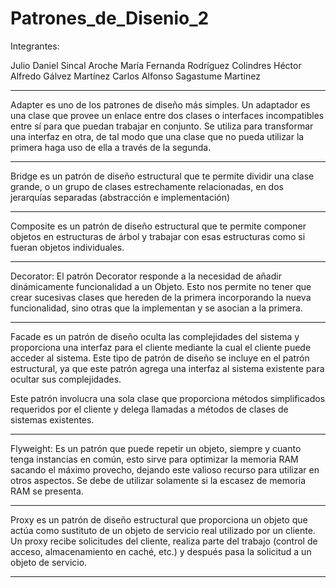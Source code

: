 # Patrones_de_Disenio_2

Integrantes:

Julio Daniel Sincal Aroche
María Fernanda Rodríguez Colindres
Héctor Alfredo Gálvez Martínez
Carlos Alfonso Sagastume Martinez



------------------------------------------------------------------------------------------------------------------------------

Adapter es uno de los patrones de diseño más simples. Un adaptador es una clase que provee un enlace entre dos clases o interfaces incompatibles entre sí para que puedan trabajar en conjunto. Se utiliza para transformar una interfaz en otra, de tal modo que una clase que no pueda utilizar la primera haga uso de ella a través de la segunda.

-------------------------------------------------------------------------------------------------------------------------------------------------------------------

Bridge es un patrón de diseño estructural que te permite dividir una clase grande, o un grupo de clases estrechamente relacionadas, en dos jerarquías separadas (abstracción e implementación)

---------------------------------------------------------------------------------------------------------------------------------------------------------------------

Composite es un patrón de diseño estructural que te permite componer objetos en estructuras de árbol y trabajar con esas estructuras como si fueran objetos individuales.

---------------------------------------------------------------------------------------------------------------------------------------------------------------------

Decorator: El patrón Decorator responde a la necesidad de añadir dinámicamente funcionalidad a un Objeto. Esto nos permite no tener que crear sucesivas clases que hereden de la primera incorporando la nueva funcionalidad, sino otras que la implementan y se asocian a la primera.

---------------------------------------------------------------------------------------------------------------------------------------------------------------------

Facade es un patrón de diseño oculta las complejidades del sistema y proporciona una interfaz para el cliente mediante la cual el cliente puede acceder al sistema.
Este tipo de patrón de diseño se incluye en el patrón estructural, ya que este patrón agrega una interfaz al sistema existente para ocultar sus complejidades.

Este patrón involucra una sola clase que proporciona métodos simplificados requeridos por el cliente y delega llamadas a métodos de clases de sistemas existentes.

---------------------------------------------------------------------------------------------------------------------------------------------------------------------

Flyweight: Es un patrón que puede repetir un objeto, siempre y cuanto tenga instancias en común, esto sirve para optimizar la memoria RAM sacando el máximo provecho, dejando este valioso recurso para utilizar en otros aspectos. Se debe de utilizar solamente si la escasez de memoria RAM se presenta.

---------------------------------------------------------------------------------------------------------------------------------------------------------------------

Proxy es un patrón de diseño estructural que proporciona un objeto que actúa como sustituto de un objeto de servicio real utilizado por un cliente. Un proxy recibe solicitudes del cliente, realiza parte del trabajo (control de acceso, almacenamiento en caché, etc.) y después pasa la solicitud a un objeto de servicio.

--------------------------------------------------------------------------------------------------------------------------------------------------------------------








